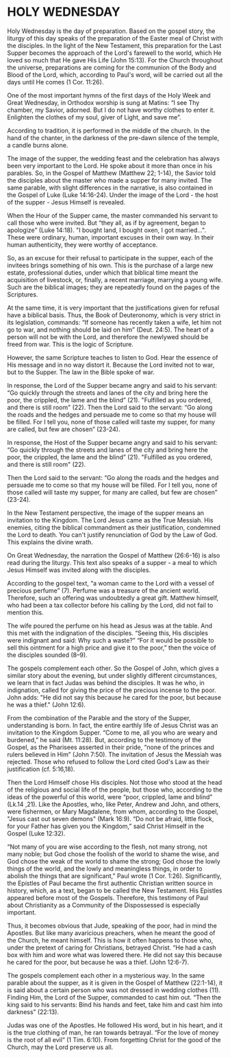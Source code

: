 # HOLY WEDNESDAY

Holy Wednesday is the day of preparation. Based on the gospel story, the liturgy of this day speaks of the preparation of the Easter meal of Christ with the disciples. In the light of the New Testament, this preparation for the Last Supper becomes the approach of the Lord's farewell to the world, which He loved so much that He gave His Life (John 15:13). For the Church throughout the universe, preparations are coming for the communion of the Body and Blood of the Lord, which, according to Paul's word, will be carried out all the days until He comes (1 Cor. 11:26).

One of the most important hymns of the first days of the Holy Week and Great Wednesday, in Orthodox worship is sung at Matins: “I see Thy chamber, my Savior, adorned. But I do not have worthy clothes to enter it. Enlighten the clothes of my soul, giver of Light, and save me”.

According to tradition, it is performed in the middle of the church. In the hand of the chanter, in the darkness of the pre-dawn silence of the temple, a candle burns alone.

The image of the supper, the wedding feast and the celebration has always been very important to the Lord. He spoke about it more than once in his parables. So, in the Gospel of Matthew (Matthew 22; 1-14), the Savior told the disciples about the master who made a supper for many invited. The same parable, with slight differences in the narrative, is also contained in the Gospel of Luke (Luke 14:16-24). Under the image of the Lord - the host of the supper - Jesus Himself is revealed.

When the Hour of the Supper came, the master commanded his servant to call those who were invited. But “they all, as if by agreement, began to apologize” (Luke 14:18). "I bought land, I bought oxen, I got married...". These were ordinary, human, important excuses in their own way. In their human authenticity, they were worthy of acceptance.

So, as an excuse for their refusal to participate in the supper, each of the invitees brings something of his own. This is the purchase of a large new estate, professional duties, under which that biblical time meant the acquisition of livestock, or, finally, a recent marriage, marrying a young wife. Such are the biblical images; they are repeatedly found on the pages of the Scriptures.

At the same time, it is very important that the justifications given for refusal have a biblical basis. Thus, the Book of Deuteronomy, which is very strict in its legislation, commands: “If someone has recently taken a wife, let him not go to war, and nothing should be laid on him” (Deut. 24:5). The heart of a person will not be with the Lord, and therefore the newlywed should be freed from war. This is the logic of Scripture.

However, the same Scripture teaches to listen to God. Hear the essence of His message and in no way distort it. Because the Lord invited not to war, but to the Supper. The law in the Bible spoke of war.

In response, the Lord of the Supper became angry and said to his servant: “Go quickly through the streets and lanes of the city and bring here the poor, the crippled, the lame and the blind” (21). "Fulfilled as you ordered, and there is still room" (22). Then the Lord said to the servant: “Go along the roads and the hedges and persuade me to come so that my house will be filled. For I tell you, none of those called will taste my supper, for many are called, but few are chosen” (23-24).

In response, the Host of the Supper became angry and said to his servant: “Go quickly through the streets and lanes of the city and bring here the poor, the crippled, the lame and the blind” (21). "Fulfilled as you ordered, and there is still room" (22).

Then the Lord said to the servant: “Go along the roads and the hedges and persuade me to come so that my house will be filled. For I tell you, none of those called will taste my supper, for many are called, but few are chosen” (23-24).

In the New Testament perspective, the image of the supper means an invitation to the Kingdom. The Lord Jesus came as the True Messiah. His enemies, citing the biblical commandment as their justification, condemned the Lord to death. You can't justify renunciation of God by the Law of God. This explains the divine wrath.

On Great Wednesday, the narration the Gospel of Matthew (26:6-16) is also read during the liturgy. This text also speaks of a supper - a meal to which Jesus Himself was invited along with the disciples.

According to the gospel text, “a woman came to the Lord with a vessel of precious perfume” (7). Perfume was a treasure of the ancient world. Therefore, such an offering was undoubtedly a great gift. Matthew himself, who had been a tax collector before his calling by the Lord, did not fail to mention this.

The wife poured the perfume on his head as Jesus was at the table. And this met with the indignation of the disciples. “Seeing this, His disciples were indignant and said: Why such a waste?” “For it would be possible to sell this ointment for a high price and give it to the poor,” then the voice of the disciples sounded (8–9).

The gospels complement each other. So the Gospel of John, which gives a similar story about the evening, but under slightly different circumstances, we learn that in fact Judas was behind the disciples. It was he who, in indignation, called for giving the price of the precious incense to the poor. John adds: "He did not say this because he cared for the poor, but because he was a thief." (John 12:6).

From the combination of the Parable and the story of the Supper, understanding is born. In fact, the entire earthly life of Jesus Christ was an invitation to the Kingdom Supper. “Come to me, all you who are weary and burdened,” he said (Mt. 11:28). But, according to the testimony of the Gospel, as the Pharisees asserted in their pride, “none of the princes and rulers believed in Him” (John 7:50). The invitation of Jesus the Messiah was rejected. Those who refused to follow the Lord cited God's Law as their justification (cf. 5:16,18).

Then the Lord Himself chose His disciples. Not those who stood at the head of the religious and social life of the people, but those who, according to the ideas of the powerful of this world, were “poor, crippled, lame and blind” (Lk.14 ,21). Like the Apostles, who, like Peter, Andrew and John, and others, were fishermen, or Mary Magdalene, from whom, according to the Gospel, "Jesus cast out seven demons" (Mark 16:9). “Do not be afraid, little flock, for your Father has given you the Kingdom,” said Christ Himself in the Gospel (Luke 12:32).

“Not many of you are wise according to the flesh, not many strong, not many noble; but God chose the foolish of the world to shame the wise, and God chose the weak of the world to shame the strong; God chose the lowly things of the world, and the lowly and meaningless things, in order to abolish the things that are significant,” Paul wrote (1 Cor. 1:26). Significantly, the Epistles of Paul became the first authentic Christian written source in history, which, as a text, began to be called the New Testament. His Epistles appeared before most of the Gospels. Therefore, this testimony of Paul about Christianity as a Community of the Dispossessed is especially important.

Thus, it becomes obvious that Jude, speaking of the poor, had in mind the Apostles. But like many avaricious preachers, when he meant the good of the Church, he meant himself. This is how it often happens to those who, under the pretext of caring for Christians, betrayed Christ. “He had a cash box with him and wore what was lowered there. He did not say this because he cared for the poor, but because he was a thief. (John 12:6-7).

The gospels complement each other in a mysterious way. In the same parable about the supper, as it is given in the Gospel of Matthew (22:1-14), it is said about a certain person who was not dressed in wedding clothes (11). Finding Him, the Lord of the Supper, commanded to cast him out. “Then the king said to his servants: Bind his hands and feet, take him and cast him into darkness” (22:13).

Judas was one of the Apostles. He followed His word, but in his heart, and it is the true clothing of man, he ran towards betrayal. “For the love of money is the root of all evil” (1 Tim. 6:10). From forgetting Christ for the good of the Church, may the Lord preserve us all.
